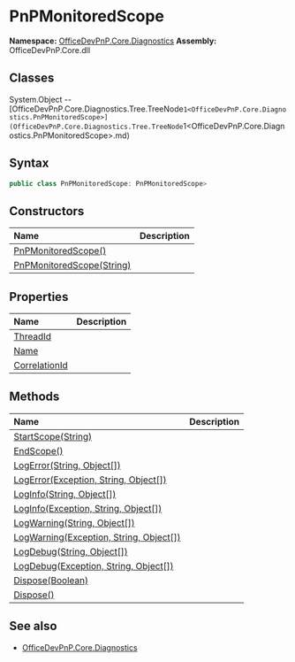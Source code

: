 # PnPMonitoredScope

**Namespace:** [OfficeDevPnP.Core.Diagnostics](OfficeDevPnP.Core.Diagnostics.md)
**Assembly:** OfficeDevPnP.Core.dll
## Classes
System.Object
-- [OfficeDevPnP.Core.Diagnostics.Tree.TreeNode`1<OfficeDevPnP.Core.Diagnostics.PnPMonitoredScope>](OfficeDevPnP.Core.Diagnostics.Tree.TreeNode`1<OfficeDevPnP.Core.Diagnostics.PnPMonitoredScope>.md)
## Syntax
```C#
public class PnPMonitoredScope: PnPMonitoredScope>
```
## Constructors
|**Name**|**Description**|
|:-----|:-----|
| [PnPMonitoredScope()](PnPMonitoredScopeconstructor1details.md) | 
| [PnPMonitoredScope(String)](PnPMonitoredScopeconstructor1details.md) | 
## Properties
|**Name**|**Description**|
|:-----|:-----|
| [ThreadId](PnPMonitoredScope.ThreadId.md) | 
| [Name](PnPMonitoredScope.Name.md) | 
| [CorrelationId](PnPMonitoredScope.CorrelationId.md) | 
## Methods
|**Name**|**Description**|
|:-----|:-----|
| [StartScope(String)](PnPMonitoredScopeStartScopeString.md) | 
| [EndScope()](PnPMonitoredScopeEndScope.md) | 
| [LogError(String, Object[])](PnPMonitoredScopeLogErrorStringObject[].md) | 
| [LogError(Exception, String, Object[])](PnPMonitoredScopeLogErrorExceptionStringObject[].md) | 
| [LogInfo(String, Object[])](PnPMonitoredScopeLogInfoStringObject[].md) | 
| [LogInfo(Exception, String, Object[])](PnPMonitoredScopeLogInfoExceptionStringObject[].md) | 
| [LogWarning(String, Object[])](PnPMonitoredScopeLogWarningStringObject[].md) | 
| [LogWarning(Exception, String, Object[])](PnPMonitoredScopeLogWarningExceptionStringObject[].md) | 
| [LogDebug(String, Object[])](PnPMonitoredScopeLogDebugStringObject[].md) | 
| [LogDebug(Exception, String, Object[])](PnPMonitoredScopeLogDebugExceptionStringObject[].md) | 
| [Dispose(Boolean)](PnPMonitoredScopeDisposeBoolean.md) | 
| [Dispose()](PnPMonitoredScopeDispose.md) | 
## See also
- [OfficeDevPnP.Core.Diagnostics](OfficeDevPnP.Core.Diagnostics.md)
